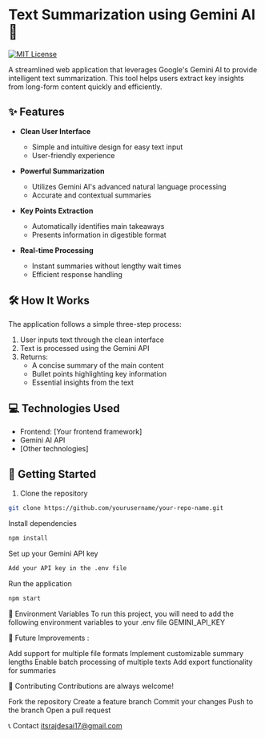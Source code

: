 # Text Summarization using Gemini AI 🤖

[![MIT License](https://img.shields.io/badge/License-MIT-green.svg)](https://choosealicense.com/licenses/mit/)

A streamlined web application that leverages Google's Gemini AI to provide intelligent text summarization. This tool helps users extract key insights from long-form content quickly and efficiently.

## ✨ Features

* **Clean User Interface**
  * Simple and intuitive design for easy text input
  * User-friendly experience

* **Powerful Summarization**
  * Utilizes Gemini AI's advanced natural language processing
  * Accurate and contextual summaries

* **Key Points Extraction**
  * Automatically identifies main takeaways
  * Presents information in digestible format

* **Real-time Processing**
  * Instant summaries without lengthy wait times
  * Efficient response handling

## 🛠️ How It Works

The application follows a simple three-step process:

1. User inputs text through the clean interface
2. Text is processed using the Gemini API
3. Returns:
   * A concise summary of the main content
   * Bullet points highlighting key information
   * Essential insights from the text

## 💻 Technologies Used

* Frontend: [Your frontend framework]
* Gemini AI API
* [Other technologies]

## 🚀 Getting Started

1. Clone the repository
```bash
git clone https://github.com/yourusername/your-repo-name.git
```
Install dependencies

```bash
npm install
```
Set up your Gemini API key
```bash
Add your API key in the .env file
```
Run the application
```bash
npm start
```
📝 Environment Variables
To run this project, you will need to add the following environment variables to your .env file
GEMINI_API_KEY


🔮 Future Improvements :

Add support for multiple file formats
Implement customizable summary lengths
Enable batch processing of multiple texts
Add export functionality for summaries

🤝 Contributing
Contributions are always welcome!

Fork the repository
Create a feature branch
Commit your changes
Push to the branch
Open a pull request

📞 Contact
itsrajdesai17@gmail.com
